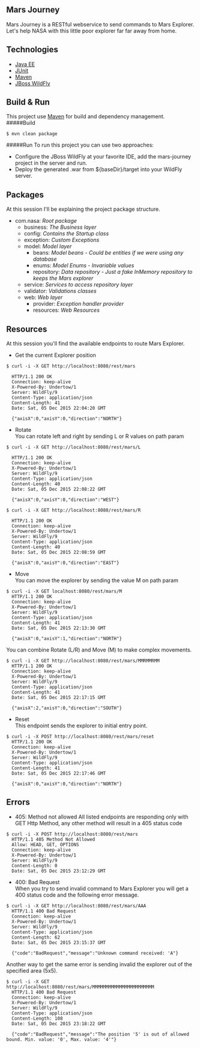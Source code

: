 Mars Journey
---
Mars Journey is a RESTful webservice to send commands to Mars Explorer.  
Let's help NASA with this little poor explorer far far away from home.

Technologies
---
- [Java EE](http://www.oracle.com/technetwork/java/javaee/overview/index.html)
- [JUnit](http://junit.org)
- [Maven](https://maven.apache.org)
- [JBoss WildFly](http://wildfly.org)

Build & Run
---
This project use [Maven](https://maven.apache.org) for build and dependency management.  
#####Build  
```
$ mvn clean package
```
#####Run
To run this project you can use two approaches:
 - Configure the JBoss WildFly at your favorite IDE, add the mars-journey project in the server and run.  
 - Deploy the generated .war from ${baseDir}/target into your WildFly server.

Packages
---
At this session I'll be explaining the project package structure.
- com.nasa: *Root package*
  - business: *The Business layer*
  - config: *Contains the Startup class*
  - exception: *Custom Exceptions*
  - model: *Model layer* 
    - beans: *Model beans - Could be entities if we were using any database*
    - enums: *Model Enums - Invariable values*
    - repository: *Data repository - Just a fake InMemory repository to keeps the Mars explorer*
  - service: *Services to access repository layer*
  - validator: *Validations classes*
  - web: *Web layer*
    - provider: *Exception handler provider*
    - resources: *Web Resources*
    
Resources
---
At this session you'll find the available endpoints to route Mars Explorer.

* Get the current Explorer position  
```
$ curl -i -X GET http://localhost:8080/rest/mars
  
  HTTP/1.1 200 OK
  Connection: keep-alive
  X-Powered-By: Undertow/1
  Server: WildFly/9
  Content-Type: application/json
  Content-Length: 41
  Date: Sat, 05 Dec 2015 22:04:20 GMT

  {"axisX":0,"axisY":0,"direction":"NORTH"}
```
* Rotate  
You can rotate left and right by sending L or R values on path param
```
$ curl -i -X GET http://localhost:8080/rest/mars/L
  
  HTTP/1.1 200 OK
  Connection: keep-alive
  X-Powered-By: Undertow/1
  Server: WildFly/9
  Content-Type: application/json
  Content-Length: 40
  Date: Sat, 05 Dec 2015 22:08:22 GMT

  {"axisX":0,"axisY":0,"direction":"WEST"}
```
```
$ curl -i -X GET http://localhost:8080/rest/mars/R
  
  HTTP/1.1 200 OK
  Connection: keep-alive
  X-Powered-By: Undertow/1
  Server: WildFly/9
  Content-Type: application/json
  Content-Length: 40
  Date: Sat, 05 Dec 2015 22:08:59 GMT
  
  {"axisX":0,"axisY":0,"direction":"EAST"}
```
* Move  
You can move the explorer by sending the value M on path param
```
$ curl -i -X GET localhost:8080/rest/mars/M
  HTTP/1.1 200 OK
  Connection: keep-alive
  X-Powered-By: Undertow/1
  Server: WildFly/9
  Content-Type: application/json
  Content-Length: 41
  Date: Sat, 05 Dec 2015 22:13:30 GMT
  
  {"axisX":0,"axisY":1,"direction":"NORTH"}
```
You can combine Rotate (L/R) and Move (M) to make complex movements.
```
$ curl -i -X GET http://localhost:8080/rest/mars/MMRMMRMM
  HTTP/1.1 200 OK
  Connection: keep-alive
  X-Powered-By: Undertow/1
  Server: WildFly/9
  Content-Type: application/json
  Content-Length: 41
  Date: Sat, 05 Dec 2015 22:17:15 GMT
  
  {"axisX":2,"axisY":0,"direction":"SOUTH"}
```
* Reset  
This endpoint sends the explorer to initial entry point.
```
$ curl -i -X POST http://localhost:8080/rest/mars/reset
  HTTP/1.1 200 OK
  Connection: keep-alive
  X-Powered-By: Undertow/1
  Server: WildFly/9
  Content-Type: application/json
  Content-Length: 41
  Date: Sat, 05 Dec 2015 22:17:46 GMT
  
  {"axisX":0,"axisY":0,"direction":"NORTH"}
```

Errors
---
* 405: Method not allowed 
All listed endpoints are responding only with GET Http Method, any other method will result in a 405 status code
```
$ curl -i -X POST http://localhost:8080/rest/mars
  HTTP/1.1 405 Method Not Allowed
  Allow: HEAD, GET, OPTIONS
  Connection: keep-alive
  X-Powered-By: Undertow/1
  Server: WildFly/9
  Content-Length: 0
  Date: Sat, 05 Dec 2015 23:12:29 GMT
```
* 400: Bad Request  
When you try to send invalid command to Mars Explorer you will get a 400 status code and the following error message. 
```
$ curl -i -X GET http://localhost:8080/rest/mars/AAA
  HTTP/1.1 400 Bad Request
  Connection: keep-alive
  X-Powered-By: Undertow/1
  Server: WildFly/9
  Content-Type: application/json
  Content-Length: 62
  Date: Sat, 05 Dec 2015 23:15:37 GMT
  
  {"code":"BadRequest","message":"Unknown command received: 'A"}
```
Another way to get the same error is sending invalid the explorer out of the specified area (5x5).
```
$ curl -i -X GET http://localhost:8080/rest/mars/MMMMMMMMMMMMMMMMMMMMMMM
  HTTP/1.1 400 Bad Request
  Connection: keep-alive
  X-Powered-By: Undertow/1
  Server: WildFly/9
  Content-Type: application/json
  Content-Length: 108
  Date: Sat, 05 Dec 2015 23:18:22 GMT
  
  {"code":"BadRequest","message":"The position '5' is out of allowed bound. Min. value: '0', Max. value: '4'"}
```